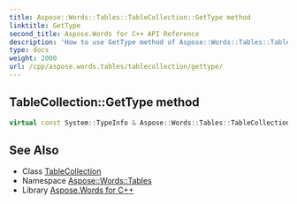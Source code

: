 ```yaml
---
title: Aspose::Words::Tables::TableCollection::GetType method
linktitle: GetType
second_title: Aspose.Words for C++ API Reference
description: 'How to use GetType method of Aspose::Words::Tables::TableCollection class in C++.'
type: docs
weight: 2000
url: /cpp/aspose.words.tables/tablecollection/gettype/
---
```

## TableCollection::GetType method




```cpp
virtual const System::TypeInfo & Aspose::Words::Tables::TableCollection::GetType() const override
```

## See Also

* Class [TableCollection](../)
* Namespace [Aspose::Words::Tables](../../)
* Library [Aspose.Words for C++](../../../)
